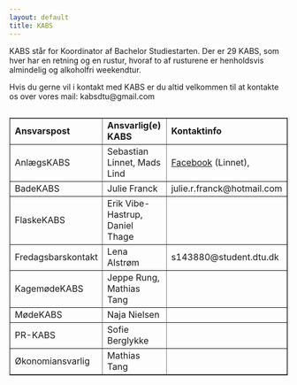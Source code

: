 ```yaml
---
layout: default
title: KABS
---
```


<p>KABS står for Koordinator af Bachelor Studiestarten. Der er 29 KABS, som hver har en retning og en rustur, hvoraf to af rusturene er henholdsvis almindelig og alkoholfri weekendtur.</p>
<p>Hvis du gerne vil i kontakt med KABS er du altid velkommen til at kontakte os over vores mail: kabsdtu@gmail.com</p>

<p>
<div style="overflow-x:auto;">
<table border="1">
<tr>
<td><b>Ansvarspost</b></td>
<td><b>Ansvarlig(e) KABS</b></td>
<td><b>Kontaktinfo</b></td>
</tr>
<tr>
<td>AnlægsKABS</td>
<td>Sebastian Linnet, Mads Lind</td>
<td><a href="https://www.facebook.com/sebastian.linnet">Facebook</a> (Linnet), </td>
</tr>
<tr>
<td>BadeKABS</td>
<td>Julie Franck</td>
<td>julie.r.franck@hotmail.com</td>
</tr>
<tr>
<td>FlaskeKABS</td>
<td>Erik Vibe-Hastrup, Daniel Thage</td>
<td></td>
</tr>
<tr>
<td>Fredagsbarskontakt</td>
<td>Lena Alstrøm</td>
<td>s143880@student.dtu.dk</td>
</tr>
<tr>
<td>KagemødeKABS</td>
<td>Jeppe Rung, Mathias Tang</td>
<td></td>
</tr>
<tr>
<td>MødeKABS</td>
<td>Naja Nielsen</td>
<td></td>
</tr>
<tr>
<td>PR-KABS</td>
<td>Sofie Berglykke</td>
<td></td>
</tr>
<tr>
<td>Økonomiansvarlig</td>
<td>Mathias Tang</td>
<td></td>
</tr>
</table>
</div>
</p>